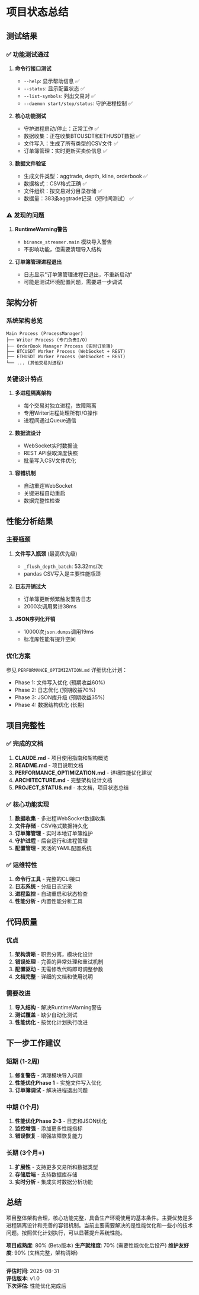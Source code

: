 # 项目状态总结

## 测试结果

### ✅ 功能测试通过

1. **命令行接口测试**
   - `--help`: 显示帮助信息 ✅
   - `--status`: 显示配置状态 ✅ 
   - `--list-symbols`: 列出交易对 ✅
   - `--daemon start/stop/status`: 守护进程控制 ✅

2. **核心功能测试**
   - 守护进程启动/停止：正常工作 ✅
   - 数据收集：正在收集BTCUSDT和ETHUSDT数据 ✅
   - 文件写入：生成了所有类型的CSV文件 ✅
   - 订单簿管理：实时更新买卖价信息 ✅

3. **数据文件验证**
   - 生成文件类型：aggtrade, depth, kline, orderbook ✅
   - 数据格式：CSV格式正确 ✅
   - 文件组织：按交易对分目录存储 ✅
   - 数据量：383条aggtrade记录（短时间测试） ✅

### ⚠️ 发现的问题

1. **RuntimeWarning警告**
   - `binance_streamer.main` 模块导入警告
   - 不影响功能，但需要清理导入结构

2. **订单簿管理进程退出**
   - 日志显示"订单簿管理进程已退出，不重新启动"
   - 可能是测试环境配置问题，需要进一步调试

## 架构分析

### 系统架构总览

```
Main Process (ProcessManager)
├── Writer Process (专门负责I/O)
├── OrderBook Manager Process (实时订单簿)
├── BTCUSDT Worker Process (WebSocket + REST)
├── ETHUSDT Worker Process (WebSocket + REST)
└── ... (其他交易对进程)
```

### 关键设计特点

1. **多进程隔离架构**
   - 每个交易对独立进程，故障隔离
   - 专用Writer进程处理所有I/O操作
   - 进程间通过Queue通信

2. **数据流设计**
   - WebSocket实时数据流
   - REST API获取深度快照
   - 批量写入CSV文件优化

3. **容错机制**
   - 自动重连WebSocket
   - 关键进程自动重启
   - 数据完整性检查

## 性能分析结果

### 主要瓶颈

1. **文件写入瓶颈** (最高优先级)
   - `_flush_depth_batch`: 53.32ms/次
   - pandas CSV写入是主要性能瓶颈

2. **日志开销过大**
   - 订单簿更新频繁触发警告日志
   - 2000次调用累计38ms

3. **JSON序列化开销**
   - 10000次`json.dumps`调用19ms
   - 标准库性能有提升空间

### 优化方案

参见 `PERFORMANCE_OPTIMIZATION.md` 详细优化计划：
- Phase 1: 文件写入优化 (预期收益60%)
- Phase 2: 日志优化 (预期收益70%)
- Phase 3: JSON库升级 (预期收益35%)
- Phase 4: 数据结构优化 (长期)

## 项目完整性

### ✅ 完成的文档

1. **CLAUDE.md** - 项目使用指南和架构概览
2. **README.md** - 项目说明文档
3. **PERFORMANCE_OPTIMIZATION.md** - 详细性能优化建议
4. **ARCHITECTURE.md** - 完整架构设计文档
5. **PROJECT_STATUS.md** - 本文档，项目状态总结

### ✅ 核心功能实现

1. **数据收集** - 多进程WebSocket数据收集
2. **文件存储** - CSV格式数据持久化
3. **订单簿管理** - 实时本地订单簿维护
4. **守护进程** - 后台运行和进程管理
5. **配置管理** - 灵活的YAML配置系统

### ✅ 运维特性

1. **命令行工具** - 完整的CLI接口
2. **日志系统** - 分级日志记录
3. **进程监控** - 自动重启和状态检查
4. **性能分析** - 内置性能分析工具

## 代码质量

### 优点

1. **架构清晰** - 职责分离，模块化设计
2. **错误处理** - 完善的异常处理和重试机制
3. **配置驱动** - 无需修改代码即可调整参数
4. **文档完整** - 详细的文档和使用说明

### 需要改进

1. **导入结构** - 解决RuntimeWarning警告
2. **测试覆盖** - 缺少自动化测试
3. **性能优化** - 按优化计划执行改进

## 下一步工作建议

### 短期 (1-2周)

1. **修复警告** - 清理模块导入问题
2. **性能优化Phase 1** - 实施文件写入优化
3. **订单簿调试** - 解决进程退出问题

### 中期 (1个月)

1. **性能优化Phase 2-3** - 日志和JSON优化
2. **监控增强** - 添加更多性能指标
3. **错误恢复** - 增强故障恢复能力

### 长期 (3个月+)

1. **扩展性** - 支持更多交易所和数据类型
2. **存储后端** - 支持数据库存储
3. **实时分析** - 集成实时数据分析功能

## 总结

项目整体架构合理，核心功能完整，具备生产环境使用的基本条件。主要优势是多进程隔离设计和完善的容错机制。当前主要需要解决的是性能优化和一些小的技术问题。按照优化计划执行，可以显著提升系统性能。

**项目成熟度**: 80% (Beta版本)
**生产就绪度**: 70% (需要性能优化后投产)
**维护友好度**: 90% (文档完整，架构清晰)

---
**评估时间**: 2025-08-31  
**评估版本**: v1.0  
**下次评估**: 性能优化完成后